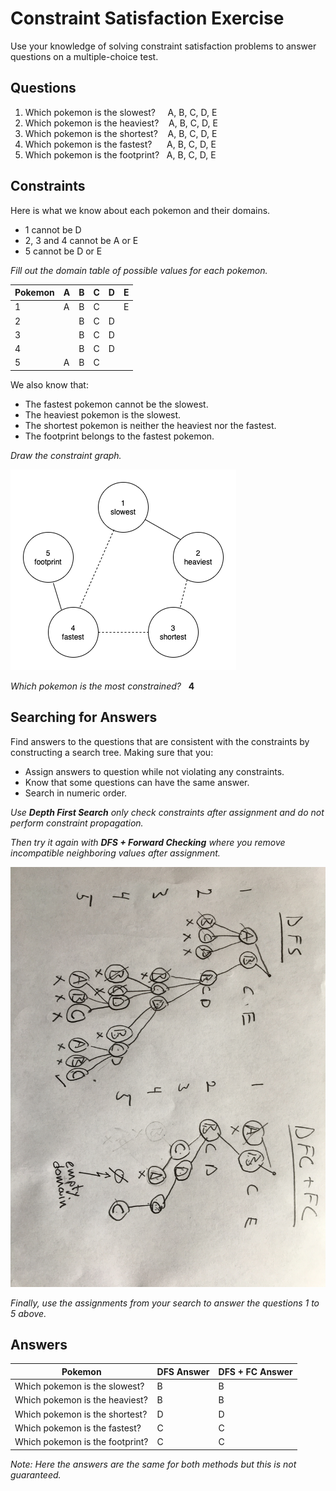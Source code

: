 # Constraint Satisfaction Exercise

Use your knowledge of solving constraint satisfaction problems to answer questions on a multiple-choice test.  

## Questions

1. Which pokemon is the slowest?    &nbsp;&nbsp;&nbsp; A, B, C, D, E
1. Which pokemon is the heaviest?   &nbsp;&nbsp; A, B, C, D, E
1. Which pokemon is the shortest?   &nbsp;&nbsp; A, B, C, D, E
1. Which pokemon is the fastest?    &nbsp;&nbsp;&nbsp;&nbsp; A, B, C, D, E
1. Which pokemon is the footprint?  &nbsp; A, B, C, D, E

## Constraints

Here is what we know about each pokemon and their domains.

* 1 cannot be D
* 2, 3 and 4 cannot be A or E
* 5 cannot be D or E

_Fill out the domain table of possible values for each pokemon._

| Pokemon | A | B | C | D | E |
|---------|---|---|---|---|---|
| 1       | A  | B  |  C |   |  E |
| 2       |   |  B | C  | D  |   |
| 3       |   |  B | C  | D  |   |
| 4       |   |  B | C  | D  |   |
| 5       | A  | B  | C  |   |   |

We also know that:

* The fastest pokemon cannot be the slowest.
* The heaviest pokemon is the slowest.
* The shortest pokemon is neither the heaviest nor the fastest.
* The footprint belongs to the fastest pokemon.

_Draw the constraint graph._

![pokemon constraint graph](images/csp-pokemon-solution.png)

_Which pokemon is the most constrained?_ &nbsp; __4__

## Searching for Answers

Find answers to the questions that are consistent with the constraints by constructing a search tree.  Making sure that you:

* Assign answers to question while not violating any constraints.
* Know that some questions can have the same answer.
* Search in numeric order.

_Use __Depth First Search__ only check constraints after assignment and do not perform constraint propagation._

_Then try it again with __DFS + Forward Checking__ where you remove incompatible neighboring values after assignment._

![pokemon dfs and dfs+fc search trees](./images/csp-pokemon-search-trees.jpg)

_Finally, use the assignments from your search to answer the questions 1 to 5 above._

## Answers

| Pokemon | DFS Answer | DFS + FC Answer |
|---------|---|---|
| Which pokemon is the slowest?       | B | B |
| Which pokemon is the heaviest?      | B | B |
| Which pokemon is the shortest?      | D | D |
| Which pokemon is the fastest?       | C | C |
| Which pokemon is the footprint?     | C | C |

_Note: Here the answers are the same for both methods but this is not guaranteed._
